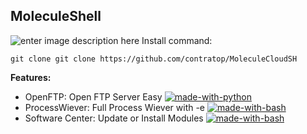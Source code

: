 ## MoleculeShell
![enter image description here](https://camo.githubusercontent.com/5ad3f5755bc7d95d8d1110326303a95158675c896647cb874b5b4436834b0d33/68747470733a2f2f6261646765732e66726170736f66742e636f6d2f626173682f76312f626173682e706e673f763d313033)
Install command:

    git clone git clone https://github.com/contratop/MoleculeCloudSH
   **Features:**
   

 - OpenFTP: Open FTP Server Easy [![made-with-python](https://img.shields.io/badge/Made%20with-Python-1f425f.svg)](https://www.python.org/)
 - ProcessWiever: Full Process Wiever with -e [![made-with-bash](https://img.shields.io/badge/Made%20with-Bash-1f425f.svg)](https://www.gnu.org/software/bash/)
 - Software Center: Update or Install Modules [![made-with-bash](https://img.shields.io/badge/Made%20with-Bash-1f425f.svg)](https://www.gnu.org/software/bash/)
